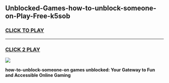 
## Unblocked-Games-how-to-unblock-someone-on-Play-Free-k5sob
<h3>
<a href="https://premium76.site?title=how-to-unblock-someone-on&ref=18A1">CLICK TO PLAY</a></h3>
<hr>

<h3>
<a href="https://premium76.site?title=how-to-unblock-someone-on&ref=18A1">CLICK 2 PLAY</a>
  
</h3>

<a href="https://premium76.site?title=how-to-unblock-someone-on&ref=18A1"><img src="https://clearcache.store/games.png"></a>


**how-to-unblock-someone-on games unblocked: Your Gateway to Fun and Accessible Online Gaming**

